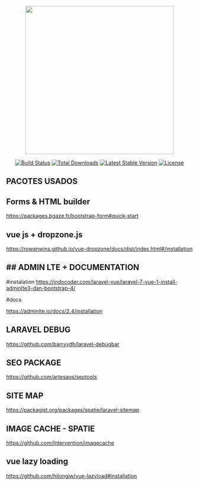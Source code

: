<p align="center"><a href="https://laravel.com" target="_blank"><img src="https://raw.githubusercontent.com/laravel/art/master/logo-lockup/5%20SVG/2%20CMYK/1%20Full%20Color/laravel-logolockup-cmyk-red.svg" width="400"></a></p>

<p align="center">
<a href="https://travis-ci.org/laravel/framework"><img src="https://travis-ci.org/laravel/framework.svg" alt="Build Status"></a>
<a href="https://packagist.org/packages/laravel/framework"><img src="https://poser.pugx.org/laravel/framework/d/total.svg" alt="Total Downloads"></a>
<a href="https://packagist.org/packages/laravel/framework"><img src="https://poser.pugx.org/laravel/framework/v/stable.svg" alt="Latest Stable Version"></a>
<a href="https://packagist.org/packages/laravel/framework"><img src="https://poser.pugx.org/laravel/framework/license.svg" alt="License"></a>
</p>

## PACOTES USADOS


## Forms & HTML builder

https://packages.bgaze.fr/bootstrap-form#quick-start

## vue js + dropzone.js

https://rowanwins.github.io/vue-dropzone/docs/dist/index.html#/installation

## ## ADMIN LTE + DOCUMENTATION

#instalation
https://indocoder.com/laravel-vue/laravel-7-vue-1-install-adminlte3-dan-bootstrap-4/

#docs

https://adminlte.io/docs/2.4/installation

## LARAVEL DEBUG

https://github.com/barryvdh/laravel-debugbar

## SEO PACKAGE
https://github.com/artesaos/seotools

## SITE MAP
https://packagist.org/packages/spatie/laravel-sitemap

## IMAGE CACHE - SPATIE
https://github.com/Intervention/imagecache

## vue lazy loading

https://github.com/hilongjw/vue-lazyload#installation






